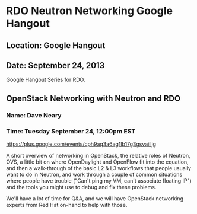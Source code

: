 # RDO Neutron Networking Google Hangout
## Location: Google Hangout
## Date: September 24, 2013

Google Hangout Series for RDO.

## OpenStack Networking with Neutron and RDO
### Name: Dave Neary
### Time: Tuesday September 24, 12:00pm EST

<https://plus.google.com/events/cph9aq3a6ag1lb17g3gsvaiiljg>

A short overview of networking in OpenStack, the relative roles of
Neutron, OVS, a little bit on where OpenDaylight and OpenFlow fit into
the equation, and then a walk-through of the basic L2 & L3 workflows
that people usually want to do in Neutron, and work through a couple of
common situations where people have trouble ("Can't ping my VM, can't
associate floating IP") and the tools you might use to debug and fix
these problems.

We'll have a lot of time for Q&A, and we will have OpenStack networking
experts from Red Hat on-hand to help with those.

